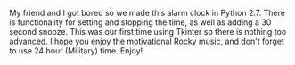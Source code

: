 My friend and I got bored so we made this alarm clock in Python 2.7. There is functionality for setting and stopping the time, as well as adding a 30 second snooze. This was our first time using Tkinter so there is nothing too advanced. I hope you enjoy the motivational Rocky music, and don't forget to use 24 hour (Military) time. Enjoy!